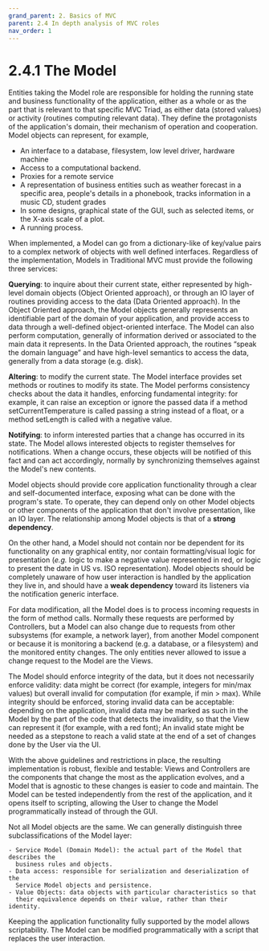 ```yaml
---
grand_parent: 2. Basics of MVC
parent: 2.4 In depth analysis of MVC roles
nav_order: 1
---
```


# 2.4.1 The Model

Entities taking the Model role are responsible for holding the running state
and business functionality of the application, either as a whole or as the part
that is relevant to that specific MVC Triad, as either data (stored values) or
activity (routines computing relevant data). They define the protagonists of
the application's domain, their mechanism of operation and cooperation. Model
objects can represent, for example, 

   - An interface to a database, filesystem, low level driver, hardware machine
   - Access to a computational backend.
   - Proxies for a remote service 
   - A representation of business entities such as weather forecast in a
     specific area, people's details in a phonebook, tracks information in a
     music CD, student grades
   - In some designs, graphical state of the GUI, such as selected items, or
     the X-axis scale of a plot. 
   - A running process.

When implemented, a Model can go from a dictionary-like of key/value pairs to a
complex network of objects with well defined interfaces. Regardless of the
implementation, Models in Traditional MVC must provide the following three
services: 

**Querying**: to inquire about their current state, either represented by
high-level domain objects (Object Oriented approach), or through an IO
layer of routines providing access to the data (Data Oriented approach). In the
Object Oriented approach, the Model objects generally represents an
identifiable part of the domain of your application, and provide access to data
through a well-defined object-oriented interface. The Model can also perform
computation, generally of information derived or associated to the main data it
represents. In the Data Oriented approach, the routines “speak the domain
language” and have high-level semantics to access the data, generally from a
data storage (e.g. disk).

**Altering**: to modify the current state. The Model interface provides set
methods or routines to modify its state. The Model performs consistency
checks about the data it handles, enforcing fundamental integrity: for example,
it can raise an exception or ignore the passed data if a method
setCurrentTemperature is called passing a string instead of a float, or a
method setLength is called with a negative value. 

**Notifying**: to inform interested parties that a change has occurred in its
state. The Model allows interested objects to register themselves for
notifications. When a change occurs, these objects will be notified of this
fact and can act accordingly, normally by synchronizing themselves against the
Model's new contents. 

Model objects should provide core application functionality through a clear and
self-documented interface, exposing what can be done with the program's state.
To operate, they can depend only on other Model objects or other components of
the application that don't involve presentation, like an IO layer. The
relationship among Model objects is that of a **strong dependency**.  

On the other hand, a Model should not contain nor be dependent for its
functionality on any graphical entity, nor contain formatting/visual logic for
presentation (*e.g.* logic to make a negative value represented in red, or logic
to present the date in US vs. ISO representation). Model objects should be
completely unaware of how user interaction is handled by the application they
live in, and should have a **weak dependency** toward its listeners via the
notification generic interface. 

For data modification, all the Model does is to process incoming requests in
the form of method calls.  Normally these requests are performed by
Controllers, but a Model can also change due to requests from other subsystems
(for example, a network layer), from another Model component or because it is
monitoring a backend (e.g. a database, or a filesystem) and the monitored
entity changes. The only entities never allowed to issue a change request to
the Model are the Views. 

The Model should enforce integrity of the data, but it does not necessarily
enforce validity: data might be correct (for example, integers for min/max
values) but overall invalid for computation (for example, if min > max). While
integrity should be enforced, storing invalid data can be acceptable: depending
on the application, invalid data may be marked as such in the Model by the part
of the code that detects the invalidity, so that the View can represent it (for
example, with a red font); An invalid state might be needed as a stepstone to
reach a valid state at the end of a set of changes done by the User via the UI.

With the above guidelines and restrictions in place, the resulting
implementation is robust, flexible and testable: Views and Controllers are the
components that change the most as the application evolves, and a Model that is
agnostic to these changes is easier to code and maintain. The Model can be
tested independently from the rest of the application, and it opens itself to
scripting, allowing the User to change the Model programmatically instead of
through the GUI. 

Not all Model objects are the same. We can generally distinguish three subclassifications
of the Model layer:

    - Service Model (Domain Model): the actual part of the Model that describes the
      business rules and objects.
    - Data access: responsible for serialization and deserialization of the
      Service Model objects and persistence.
    - Value Objects: data objects with particular characteristics so that
      their equivalence depends on their value, rather than their identity.

Keeping the application functionality fully supported by the model allows scriptability.
The Model can be modified programmatically with a script that replaces the user interaction.
